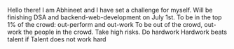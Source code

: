 Hello there!
I am Abhineet and I have set a challenge for myself.
Will be finishing DSA and backend-web-development on July 1st.
To be in the top 1% of the crowd: out-perform and out-work
To be out of the crowd, out-work the people in the crowd.
Take high risks. Do hardwork
Hardwork beats talent if Talent does not work hard
